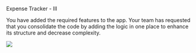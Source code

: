 Expense Tracker - III

You have added the required features to the app. Your team has requested that you consolidate the code by adding the logic in one place to enhance its structure and decrease complexity.

<img src="https://res.cloudinary.com/dzi9rcqsa/image/upload/v1676711594/Add_and_Delete_l50byz.gif" />
